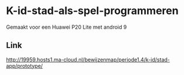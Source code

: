 # K-id-stad-als-spel-programmeren
Gemaakt voor een Huawei P20 Lite met android 9

## Link
http://19959.hosts1.ma-cloud.nl/bewijzenmap/periode1.4/k-id/stad-app/prototype/
